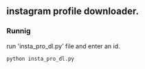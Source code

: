 ## instagram profile downloader.


### Runnig

run 'insta_pro_dl.py' file and enter an id.

``python insta_pro_dl.py``

